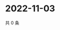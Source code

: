 # 2022-11-03

共 0 条

<!-- BEGIN WEIBO -->
<!-- 最后更新时间 Thu Nov 03 2022 09:39:11 GMT+0800 (China Standard Time) -->

<!-- END WEIBO -->
